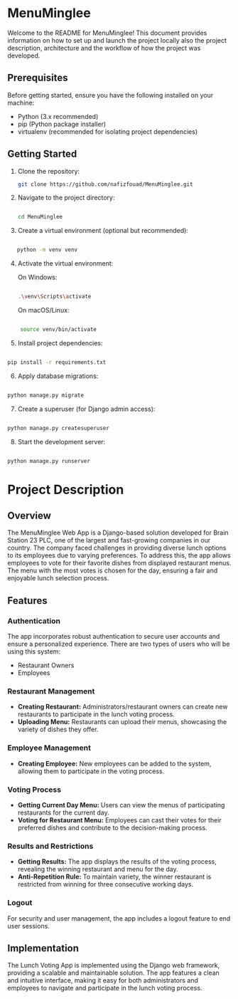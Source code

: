 # MenuMinglee

Welcome to the README for MenuMinglee! This document provides information on how to set up and launch the project locally also the project description, architecture and the workflow of how the project was developed.

## Prerequisites

Before getting started, ensure you have the following installed on your machine:

- Python (3.x recommended)
- pip (Python package installer)
- virtualenv (recommended for isolating project dependencies)

## Getting Started

1. Clone the repository:

   ```bash
   git clone https://github.com/nafizfouad/MenuMinglee.git

2. Navigate to the project directory:

    ```bash

   cd MenuMinglee

3. Create a virtual environment (optional but recommended):

```bash

   python -m venv venv
```

4. Activate the virtual environment:

    On Windows:

    ```bash

    .\venv\Scripts\activate
    ```

    On macOS/Linux:

```bash

    source venv/bin/activate
```

5. Install project dependencies:

```bash

pip install -r requirements.txt
```

6. Apply database migrations:

```bash

python manage.py migrate
```

7. Create a superuser (for Django admin access):

```bash

python manage.py createsuperuser
```

8. Start the development server:

```bash

python manage.py runserver
```



# Project Description

## Overview

The MenuMinglee Web App is a Django-based solution developed for Brain Station 23 PLC, one of the largest and fast-growing companies in our country. The company faced challenges in providing diverse lunch options to its employees due to varying preferences. To address this, the app allows employees to vote for their favorite dishes from displayed restaurant menus. The menu with the most votes is chosen for the day, ensuring a fair and enjoyable lunch selection process.

## Features

### Authentication

The app incorporates robust authentication to secure user accounts and ensure a personalized experience. 
There are two types of users who will be using this system:
- Restaurant Owners
- Employees

### Restaurant Management

- **Creating Restaurant:** Administrators/restaurant owners can create new restaurants to participate in the lunch voting process.
- **Uploading Menu:** Restaurants can upload their menus, showcasing the variety of dishes they offer.

### Employee Management

- **Creating Employee:** New employees can be added to the system, allowing them to participate in the voting process.

### Voting Process

- **Getting Current Day Menu:** Users can view the menus of participating restaurants for the current day.
- **Voting for Restaurant Menu:** Employees can cast their votes for their preferred dishes and contribute to the decision-making process.

### Results and Restrictions

- **Getting Results:** The app displays the results of the voting process, revealing the winning restaurant and menu for the day.
- **Anti-Repetition Rule:** To maintain variety, the winner restaurant is restricted from winning for three consecutive working days.

### Logout

For security and user management, the app includes a logout feature to end user sessions.

## Implementation

The Lunch Voting App is implemented using the Django web framework, providing a scalable and maintainable solution. The app features a clean and intuitive interface, making it easy for both administrators and employees to navigate and participate in the lunch voting process.



